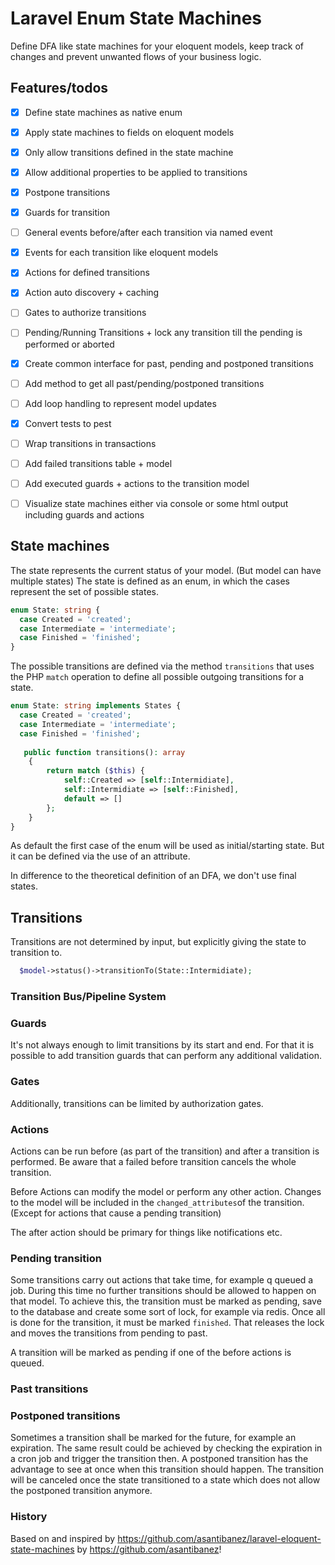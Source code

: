 # Laravel Enum State Machines
Define DFA like state machines for your eloquent models, keep track of changes and prevent unwanted flows of your business logic.

## Features/todos
- [x] Define state machines as native enum
- [x] Apply state machines to fields on eloquent models
- [x] Only allow transitions defined in the state machine
- [x] Allow additional properties to be applied to transitions
- [x] Postpone transitions
- [x] Guards for transition
- [ ] General events before/after each transition via named event
- [x] Events for each transition like eloquent models
- [x] Actions for defined transitions
- [x] Action auto discovery + caching
- [ ] Gates to authorize transitions
- [ ] Pending/Running Transitions + lock any transition till the pending is performed or aborted
- [x] Create common interface for past, pending and postponed transitions
- [ ] Add method to get all past/pending/postponed transitions
- [ ] Add loop handling to represent model updates
- [x] Convert tests to pest
- [ ] Wrap transitions in transactions
- [ ] Add failed transitions table + model
- [ ] Add executed guards + actions to the transition model


- [ ] Visualize state machines either via console or some html output including guards and actions


## State machines
The state represents the current status of your model. (But model can have multiple states)
The state is defined as an enum, in which the cases represent the set of possible states.
```php
enum State: string {
  case Created = 'created';
  case Intermediate = 'intermediate';
  case Finished = 'finished';
}
```

The possible transitions are defined via the method `transitions` that uses the PHP `match` operation to define all possible
outgoing transitions for a state.

```php
enum State: string implements States {
  case Created = 'created';
  case Intermediate = 'intermediate';
  case Finished = 'finished';
  
   public function transitions(): array
    {
        return match ($this) {
            self::Created => [self::Intermidiate],
            self::Intermidiate => [self::Finished],
            default => []
        };
    }
}
```

As default the first case of the enum will be used as initial/starting state. But it can be defined via the use of an attribute.


In difference to the theoretical definition of an DFA, we don't use final states.


## Transitions
Transitions are not determined by input, but explicitly giving the state to transition to.

```php
  $model->status()->transitionTo(State::Intermidiate);
```


### Transition Bus/Pipeline System


### Guards
It's not always enough to limit transitions by its start and end. For that it is possible
to add transition guards that can perform any additional validation.

### Gates
Additionally, transitions can be limited by authorization gates.

### Actions
Actions can be run before (as part of the transition) and after a transition is performed.
Be aware that a failed before transition cancels the whole transition.

Before Actions can modify the model or perform any other action. 
Changes to the model will be included in the `changed_attributes`of the transition. 
(Except for actions that cause a pending transition)

The after action should be primary for things like notifications etc.


### Pending transition
Some transitions carry out actions that take time, for example q queued a job. During this time no further
transitions should be allowed to happen on that model.
To achieve this, the transition must be marked as pending, save to the database and create some sort of lock,
for example via redis.
Once all is done for the transition, it must be marked `finished`. That releases the lock and moves the transitions
from pending to past.

A transition will be marked as pending if one of the before actions is queued.


### Past transitions

[//]: # (TODO: Fill)

### Postponed transitions
Sometimes a transition shall be marked for the future, for example an expiration. The same result
could be achieved by checking the expiration in a cron job and trigger the transition then.
A postponed transition has the advantage to see at once when this transition should happen.
The transition will be canceled once the state transitioned to a state which does not allow the postponed transition anymore.


### History

Based on and inspired by https://github.com/asantibanez/laravel-eloquent-state-machines by https://github.com/asantibanez!
